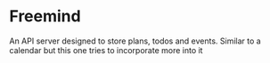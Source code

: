 # Freemind
An API server designed to store plans, todos and events. Similar to a calendar
but this one tries to incorporate more into it
